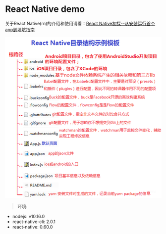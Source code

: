 # React Native demo

关于React Native(rn)的介绍和使用请看：[React Native初探--从安装运行首个app到填坑指南](https://www.jianshu.com/p/3f4c3e2e791b)

![](https://github.com/AweiLoveAndroid/Hybrid-sample/blob/master/pics/rn%E7%9A%84%E7%9B%AE%E5%BD%95%E7%BB%93%E6%9E%84%E7%A4%BA%E4%BE%8B.png?raw=true)

> 环境:

* nodejs: v10.16.0
* react-native-cli: 2.0.1
* react-native: 0.60.0
